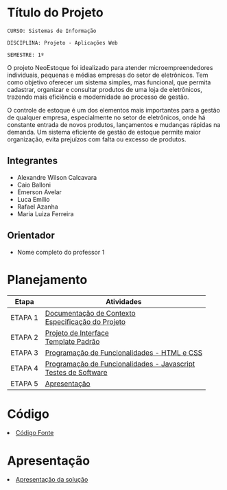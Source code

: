 # Título do Projeto

`CURSO: Sistemas de Informação`

`DISCIPLINA: Projeto - Aplicações Web`

`SEMESTRE: 1º`

O projeto NeoEstoque foi idealizado para atender microempreendedores individuais, pequenas e médias empresas do setor de eletrônicos. Tem como objetivo oferecer um sistema simples, mas funcional, que permita cadastrar, organizar e consultar produtos de uma loja de eletrônicos, trazendo mais eficiência e modernidade ao processo de gestão.  

O controle de estoque é um dos elementos mais importantes para a gestão de qualquer empresa, especialmente no setor de eletrônicos, onde há constante entrada de novos produtos, lançamentos e mudanças rápidas na demanda. Um sistema eficiente de gestão de estoque permite maior organização, evita prejuízos com falta ou excesso de produtos. 

## Integrantes

* Alexandre Wilson Calcavara 
* Caio Balloni 
* Emerson Avelar 
* Luca Emílio 
* Rafael Azanha 
* Maria Luiza Ferreira 

## Orientador

* Nome completo do professor 1

# Planejamento

| Etapa         | Atividades |
|  :----:   | ----------- |
| ETAPA 1         |[Documentação de Contexto](docs/context.md) <br> [Especificação do Projeto](docs/especification.md) |
| ETAPA 2         |[Projeto de Interface](docs/interface.md) <br> [Template Padrão](docs/template.md) |
| ETAPA 3         |[Programação de Funcionalidades - HTML e CSS](docs/development.md) |
| ETAPA 4        |[Programação de Funcionalidades - Javascript](docs/development.md) <br> [Testes de Software ](docs/tests.md) |
| ETAPA 5         | [Apresentação](presentation/README.md) |

# Código

<li><a href="src/README.md"> Código Fonte</a></li>

# Apresentação

<li><a href="presentation/README.md"> Apresentação da solução</a></li>
